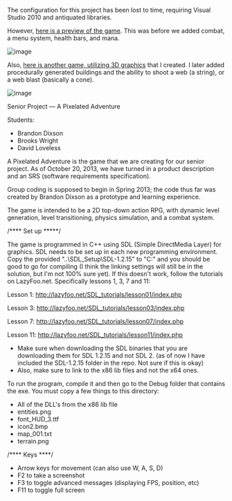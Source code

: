 The configuration for this project has been lost to time, requiring Visual Studio 2010 and antiquated libraries.

However, [here is a preview of the game](https://youtu.be/G1dLlImI9Jo). This was before we added combat, a menu system, health bars, and mana.

![image](https://github.com/nardnob/A-Pixelated-Adventure/assets/26029755/a9836482-8275-4f01-94f9-883c417b8139)

Also, [here is another game, utilizing 3D graphics](https://youtu.be/5un9vFPHsqE) that I created. I later added procedurally generated buildings and the ability to shoot a web (a string), or a web blast (basically a cone).

![image](https://github.com/nardnob/A-Pixelated-Adventure/assets/26029755/dd23f06d-9c8d-4d81-b022-03736fccb57e)


Senior Project — A Pixelated Adventure

Students:
* Brandon Dixson
* Brooks Wright
* David Loveless

A Pixelated Adventure is the game that we are creating for our senior project. As of October 20, 2013, we have 
turned in a product description and an SRS (software requirements specification).

Group coding is supposed to begin in Spring 2013; the code thus far was created by Brandon Dixson as a prototype
and learning experience.

The game is intended to be a 2D top-down action RPG, with dynamic level generation, level transitioning, 
physics simulation, and a combat system.

/**** Set up *****/ 

The game is programmed in C++ using SDL (Simple DirectMedia Layer) for graphics. SDL needs to be set up in
each new programming environment. Copy the provided "..\SDL_Setup\SDL-1.2.15" to "C:\" and you should be good to go
for compiling (I think the linking settings will still be in the solution, but I'm not 100% sure yet).
If this doesn't work, follow the tutorials on LazyFoo.net. Specifically lessons 1, 3, 7 and 11:

Lesson 1:
http://lazyfoo.net/SDL_tutorials/lesson01/index.php

Lesson 3:
http://lazyfoo.net/SDL_tutorials/lesson03/index.php

Lesson 7:
http://lazyfoo.net/SDL_tutorials/lesson07/index.php

Lesson 11:
http://lazyfoo.net/SDL_tutorials/lesson11/index.php

* Make sure when downloading the SDL binaries that you are downloading them for SDL 1.2.15 and not SDL 2.
  (as of now I have included the SDL-1.2.15 folder in the repo. Not sure if this is okay)
* Also, make sure to link to the x86 lib files and not the x64 ones.

To run the program, compile it and then go to the Debug folder that contains the exe. You must copy a few things
to this directory:
* All of the DLL's from the x86 lib file
* entities.png
* font_HUD_3.ttf
* icon2.bmp
* map_001.txt
* terrain.png

/**** Keys ****/

* Arrow keys for movement (can also use W, A, S, D)
* F2 to take a screenshot
* F3 to toggle advanced messages (displaying FPS, position, etc)
* F11 to toggle full screen
